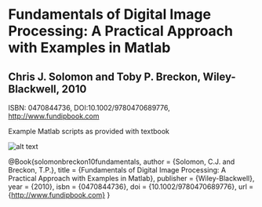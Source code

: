 

#  Fundamentals of Digital Image Processing: A Practical Approach with Examples in Matlab
##  Chris J. Solomon and Toby P. Breckon, Wiley-Blackwell, 2010

ISBN: 0470844736, DOI:10.1002/9780470689776, http://www.fundipbook.com

Example Matlab scripts as provided with textbook

![alt text](http://breckon.eu/toby/fundipbook/images/cover_blk_1.png "cover")

@Book{solomonbreckon10fundamentals,
  author 	= 	 {Solomon, C.J. and Breckon, T.P.},
  title 	= 	 {Fundamentals of Digital Image Processing: A Practical Approach with Examples in Matlab},
  publisher 	= 	 {Wiley-Blackwell},
  year 		= 	 {2010},
  isbn 		= {0470844736},
  doi 		= {10.1002/9780470689776},
  url 		= {http://www.fundipbook.com}
}

